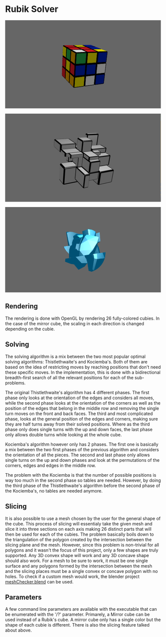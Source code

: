 # Rubik Solver

![rubik cube](https://github.com/tierChampion/rubik-solver/blob/master/res/Images/rubik_scramble.png)

![mirror cube](https://github.com/tierChampion/rubik-solver/blob/master/res/Images/mirror_scramble.png)

![gem cube](https://github.com/tierChampion/rubik-solver/blob/master/res/Images/gem_scramble.png)

## Rendering

The rendering is done with OpenGL by rendering 26 fully-colored cubies. In the case of the mirror cube, the scaling in each direction is changed depending on the cubie.

## Solving

The solving algorithm is a mix between the two most popular optimal solving algorithms: Thistlethwaite's and Kociemba's. Both of them are based on the idea of restricting moves by reaching positions that don't need these specific moves. In the implementation, this is done with a bidirectional breadth-first search of all the relevant positions for each of the sub-problems.

The original Thistlethwaite's algorithm has 4 different phases. The first phase only looks at the orientation of the edges and considers all moves, while the second phase looks at the orientation of the corners as well as the position of the edges that belong in the middle row and removing the single turn moves on the front and back faces. The third and most complicated phase, looks at the general position of the edges and corners, making sure they are half turns away from their solved positions. Where as the third phase only does single turns with the up and down faces, the last phase only allows double turns while looking at the whole cube.

Kociemba's algorithm however only has 2 phases. The first one is basically a mix between the two first phases of the previous algorithm and considers the orientation of all the pieces. The second and last phase only allows single turns on the up and down phases and look at the permutations of the corners, edges and edges in the middle row.

The problem with the Kociemba is that the number of possible positions is way too much in the second phase so tables are needed. However, by doing the third phase of the Thistlethwaite's algorithm before the second phase of the Kociemba's, no tables are needed anymore.

## Slicing

It is also possible to use a mesh chosen by the user for the general shape of the cube. This process of slicing will essentialy take the given mesh and slice it into three sections on each axis making 26 distinct parts that will then be used for each of the cubies. The problem basically boils down to the triangulation of the polygon created by the intersection between the slicing plane and the mesh. However, since this problem is non-trivial for all polygons and it wasn't the focus of this project, only a few shapes are truly supported. Any 3D convex shape will work and any 3D concave shape should also work. For a mesh to be sure to work, it must be one single surface and any polygons formed by the intersection between the mesh and the slicing places must be a single convex or concave polygon with no holes. To check if a custom mesh would work, the blender project [meshChecker.blend](https://github.com/tierChampion/rubik-solver/blob/master/res/MeshChecker/) can be used.

## Parameters

A few command line parameters are available with the executable that can be enumerated with the '/?' parameter. Primarely, a Mirror cube can be used instead of a Rubik's cube. A mirror cube only has a single color but the shape of each cubie is different. There is also the slicing feature talked about above.
